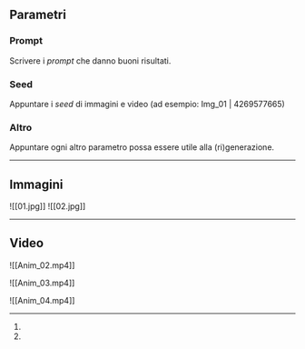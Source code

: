## Parametri

### Prompt

Scrivere i *prompt* che danno buoni risultati.

### Seed

Appuntare i *seed* di immagini e video (ad esempio: Img_01 | 4269577665)

### Altro

Appuntare ogni altro parametro possa essere utile alla (ri)generazione.

---

## Immagini

![[01.jpg]] ![[02.jpg]]

---

## Video

![[Anim_02.mp4]]

![[Anim_03.mp4]]

![[Anim_04.mp4]]

---

1.  
2. 